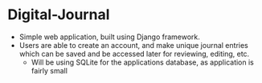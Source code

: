 # Digital-Journal
- Simple web application, built using Django framework. 
- Users are able to create an account, and make unique journal entries which can be saved and be accessed later for reviewing, editing, etc.
   - Will be using SQLite for the applications database, as application is fairly small

